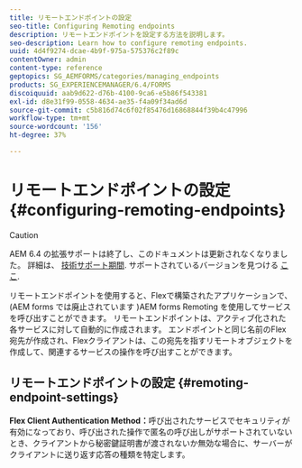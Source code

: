 ```yaml
---
title: リモートエンドポイントの設定
seo-title: Configuring Remoting endpoints
description: リモートエンドポイントを設定する方法を説明します。
seo-description: Learn how to configure remoting endpoints.
uuid: 4d4f9274-dcae-4b9f-975a-575376c2f89c
contentOwner: admin
content-type: reference
geptopics: SG_AEMFORMS/categories/managing_endpoints
products: SG_EXPERIENCEMANAGER/6.4/FORMS
discoiquuid: aab9d622-d76b-4100-9ca6-e5b86f543381
exl-id: d8e31f99-0558-4634-ae35-f4a09f34ad6d
source-git-commit: c5b816d74c6f02f85476d16868844f39b4c47996
workflow-type: tm+mt
source-wordcount: '156'
ht-degree: 37%

---
```


# リモートエンドポイントの設定 {#configuring-remoting-endpoints}

>[!CAUTION]
>
>AEM 6.4 の拡張サポートは終了し、このドキュメントは更新されなくなりました。 詳細は、 [技術サポート期間](https://helpx.adobe.com/jp/support/programs/eol-matrix.html). サポートされているバージョンを見つける [ここ](https://experienceleague.adobe.com/docs/?lang=ja).

リモートエンドポイントを使用すると、Flexで構築されたアプリケーションで、(AEM forms では廃止されています )AEM forms Remoting を使用してサービスを呼び出すことができます。 リモートエンドポイントは、アクティブ化された各サービスに対して自動的に作成されます。 エンドポイントと同じ名前のFlex宛先が作成され、Flexクライアントは、この宛先を指すリモートオブジェクトを作成して、関連するサービスの操作を呼び出すことができます。

## リモートエンドポイントの設定 {#remoting-endpoint-settings}

**Flex Client Authentication Method：**&#x200B;呼び出されたサービスでセキュリティが有効になっており、呼び出された操作で匿名の呼び出しがサポートされていないとき、クライアントから秘密鍵証明書が渡されないか無効な場合に、サーバーがクライアントに送り返す応答の種類を特定します。
